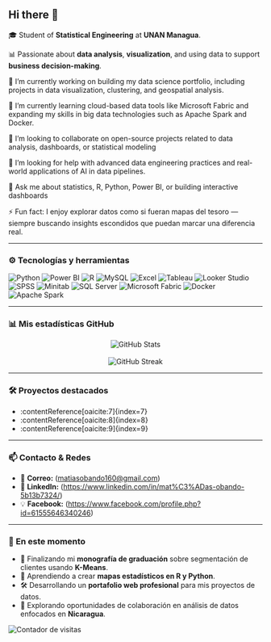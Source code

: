 ## Hi there 👋

🎓 Student of **Statistical Engineering** at **UNAN Managua**.  

📊 Passionate about **data analysis**, **visualization**, and using data to support **business decision-making**.

🔭 I’m currently working on building my data science portfolio, including projects in data visualization, clustering, and geospatial analysis.

🌱 I’m currently learning cloud-based data tools like Microsoft Fabric and expanding my skills in big data technologies such as Apache Spark and Docker.

👯 I’m looking to collaborate on open-source projects related to data analysis, dashboards, or statistical modeling

🤔 I’m looking for help with advanced data engineering practices and real-world applications of AI in data pipelines.

💬 Ask me about statistics, R, Python, Power BI, or building interactive dashboards

⚡ Fun fact: I enjoy explorar datos como si fueran mapas del tesoro — siempre buscando insights escondidos que puedan marcar una diferencia real.

---

### ⚙️ Tecnologías y herramientas
![Python](https://img.shields.io/badge/Python-3776AB?style=for-the-badge&logo=python&logoColor=white)
![Power BI](https://img.shields.io/badge/Power_BI-F2C811?style=for-the-badge&logo=power-bi&logoColor=white)
![R](https://img.shields.io/badge/R-276DC3?style=for-the-badge&logo=r&logoColor=white)
![MySQL](https://img.shields.io/badge/MySQL-005C84?style=for-the-badge&logo=mysql&logoColor=white)
![Excel](https://img.shields.io/badge/Excel-217346?style=for-the-badge&logo=microsoft-excel&logoColor=white)
![Tableau](https://img.shields.io/badge/Tableau-E97627?style=for-the-badge&logo=tableau&logoColor=white)
![Looker Studio](https://img.shields.io/badge/Looker_Studio-4285F4?style=for-the-badge&logo=looker&logoColor=white)
![SPSS](https://img.shields.io/badge/SPSS-054ADA?style=for-the-badge&logo=ibm&logoColor=white)
![Minitab](https://img.shields.io/badge/Minitab-00836F?style=for-the-badge&logo=minitab&logoColor=white)
![SQL Server](https://img.shields.io/badge/SQL_Server-CC2927?style=for-the-badge&logo=microsoftsqlserver&logoColor=white)
![Microsoft Fabric](https://img.shields.io/badge/Microsoft_Fabric-4B53BC?style=for-the-badge&logo=microsoft&logoColor=white)
![Docker](https://img.shields.io/badge/Docker-2496ED?style=for-the-badge&logo=docker&logoColor=white)
![Apache Spark](https://img.shields.io/badge/Apache_Spark-E25A1C?style=for-the-badge&logo=apachespark&logoColor=white)

---

### 📊 Mis estadísticas GitHub

<div align="center">
  <img src="https://github-readme-stats.vercel.app/api?username=Manshelly&show_icons=true&theme=radical" alt="GitHub Stats" />
  <br><br>
  <img src="https://github-readme-streak-stats.herokuapp.com?user=Manshelly&theme=radical&locale=es" alt="GitHub Streak" />
</div>

---

### 🛠️ Proyectos destacados

- :contentReference[oaicite:7]{index=7}
- :contentReference[oaicite:8]{index=8}
- :contentReference[oaicite:9]{index=9}

---

### 📫 Contacto & Redes

- 📧 **Correo:** (matiasobando160@gmail.com)
- 💼 **LinkedIn:** (https://www.linkedin.com/in/mat%C3%ADas-obando-5b13b7324/)
- 💡 **Facebook:** (https://www.facebook.com/profile.php?id=61555646340246)

---

### 🚧 En este momento
- 📝 Finalizando mi **monografía de graduación** sobre segmentación de clientes usando **K-Means**.
- 🧭 Aprendiendo a crear **mapas estadísticos en R y Python**.
- 🛠️ Desarrollando un **portafolio web profesional** para mis proyectos de datos.
- 🧠 Explorando oportunidades de colaboración en análisis de datos enfocados en **Nicaragua**.



![Contador de visitas](https://profile-counter.glitch.me/Manshelly/count.svg)
